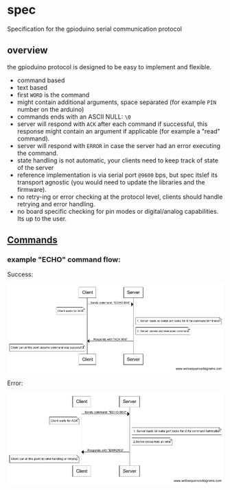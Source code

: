 # spec
Specification for the gpioduino serial communication protocol

## overview

the gpioduino protocol is designed to be easy to implement and flexible.

- command based
- text based
- first `WORD` is the command
- might contain additional arguments, space separated (for example `PIN` number on the arduino)
- commands ends with an ASCII NULL: `\0`
- server will respond with `ACK` after each command if successful, this response might contain an argument if applicable (for example a "read" command).
- server will respond with `ERROR` in case the server had an error executing the command.
- state handling is not automatic, your clients need to keep track of state of the server
- reference implementation is via serial port `@9600` bps, but spec itslef its transport agnostic (you would need to update the libraries and the firmware).
- no retry-ing or error checking at the protocol level, clients should handle retrying and error handling.
- no board specific checking for pin modes or digital/analog capabilities. Its up to the user.

## [Commands](COMMANDS.md)

### example "ECHO" command flow:

Success:

![Ok](https://raw.githubusercontent.com/gpioduino/spec/master/assets/Ok.png)

Error:

![Error](https://raw.githubusercontent.com/gpioduino/spec/master/assets/Error.png)
